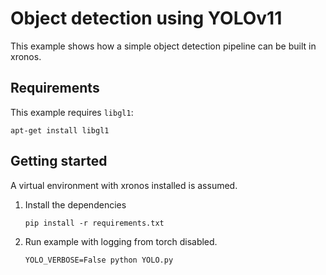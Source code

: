 # Object detection using YOLOv11

This example shows how a simple object detection pipeline can be built in xronos.

## Requirements

This example requires `libgl1`:

```shell
apt-get install libgl1
```

## Getting started

A virtual environment with xronos installed is assumed.

1. Install the dependencies
    ```shell
    pip install -r requirements.txt
    ```
1. Run example with logging from torch disabled.
    ```shell
    YOLO_VERBOSE=False python YOLO.py
    ```
